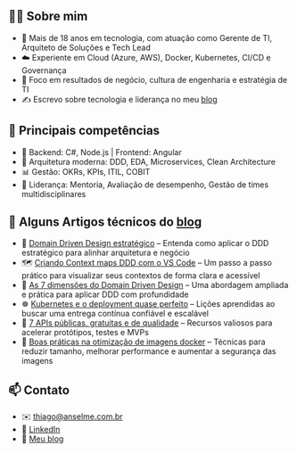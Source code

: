 ## 👨‍💻 Sobre mim

- 🎯 Mais de 18 anos em tecnologia, com atuação como Gerente de TI, Arquiteto de Soluções e Tech Lead
- ☁️ Experiente em Cloud (Azure, AWS), Docker, Kubernetes, CI/CD e Governança
- 🧭 Foco em resultados de negócio, cultura de engenharia e estratégia de TI
- ✍️ Escrevo sobre tecnologia e liderança no meu [blog](https://www.anselme.com.br)

## 🚀 Principais competências

- 🔧 Backend: C#, Node.js | Frontend: Angular
- 🧠 Arquitetura moderna: DDD, EDA, Microservices, Clean Architecture
- 📊 Gestão: OKRs, KPIs, ITIL, COBIT
- 👥 Liderança: Mentoria, Avaliação de desempenho, Gestão de times multidisciplinares

## 🧪 Alguns Artigos técnicos do [blog](https://www.anselme.com.br)

- 🧭 [Domain Driven Design estratégico](https://www.anselme.com.br/2023/02/08/domain-driven-design-estrategico/) – Entenda como aplicar o DDD estratégico para alinhar arquitetura e negócio  
- 🗺️ [Criando Context maps DDD com o VS Code](https://www.anselme.com.br/2023/02/22/criando-context-maps-ddd-com-o-vs-code/) – Um passo a passo prático para visualizar seus contextos de forma clara e acessível  
- 🧩 [As 7 dimensões do Domain Driven Design](https://www.anselme.com.br/2024/04/29/aprenda-as-7-dimensoes-do-domain-driven-design/) – Uma abordagem ampliada e prática para aplicar DDD com profundidade  
- ☸️ [Kubernetes e o deployment quase perfeito](https://www.anselme.com.br/2024/04/10/meu-deployment-quase-perfeito-no-kubernetes/) – Lições aprendidas ao buscar uma entrega contínua confiável e escalável  
- 🔌 [7 APIs públicas, gratuitas e de qualidade](https://www.anselme.com.br/2022/12/14/7-apis-publicas-gratuitas-e-de-qualidade/) – Recursos valiosos para acelerar protótipos, testes e MVPs  
- 🐳 [Boas práticas na otimização de imagens docker](https://www.anselme.com.br/2022/07/24/boas-praticas-na-otimizacao-de-imagens-docker/) – Técnicas para reduzir tamanho, melhorar performance e aumentar a segurança das imagens  

## 📫 Contato

- ✉️ thiago@anselme.com.br
- 🔗 [LinkedIn](https://www.linkedin.com/in/thiagoanselme/)
- 📝 [Meu blog](https://www.anselme.com.br)

